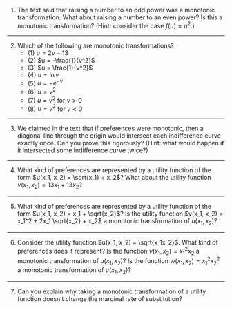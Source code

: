
1. The text said that raising a number to an odd power was a monotonic transformation. What about raising a number to an even power? Is this a monotonic transformation? (Hint: consider the case $f(u) = u^2$.)
---
2. Which of the following are monotonic transformations?
   - (1) $u = 2v - 13$ 
   - (2) $u = -\frac{1}{v^2}$
   - (3) $u = \frac{1}{v^2}$
   - (4) $u = \ln v$
   - (5) $u = -e^{-v}$
   - (6) $u = v^2$
   - (7) $u = v^2$ for $v > 0$
   - (8) $u = v^2$ for $v < 0$
---
3. We claimed in the text that if preferences were monotonic, then a diagonal line through the origin would intersect each indifference curve exactly once. Can you prove this rigorously? (Hint: what would happen if it intersected some indifference curve twice?)
---
4. What kind of preferences are represented by a utility function of the form $u(x_1, x_2) = \sqrt{x_1} + x_2$? What about the utility function $v(x_1, x_2) = 13x_1 + 13x_2$?
---
5. What kind of preferences are represented by a utility function of the form $u(x_1, x_2) = x_1 + \sqrt{x_2}$? Is the utility function $v(x_1, x_2) = x_1^2 + 2x_1 \sqrt{x_2} + x_2$ a monotonic transformation of $u(x_1, x_2)$?
---
6. Consider the utility function $u(x_1, x_2) = \sqrt{x_1x_2}$. What kind of preferences does it represent? Is the function $v(x_1, x_2) = x_1^2 x_2$ a monotonic transformation of $u(x_1, x_2)$? Is the function $w(x_1, x_2) = x_1^2 x_2^2$ a monotonic transformation of $u(x_1, x_2)$?
---
7. Can you explain why taking a monotonic transformation of a utility function doesn’t change the marginal rate of substitution?

